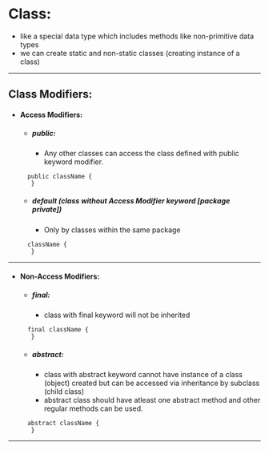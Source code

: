 # Class:
- like a special data type which includes methods like non-primitive data types
- we can create static and non-static classes (creating instance of a class)
----
## Class Modifiers:
- #### Access Modifiers:
  - ##### public:
    - Any other classes can access the class defined with public keyword modifier.
  ```
    public className {
     }
  ```
  - ##### default (class without Access Modifier keyword [package private])
    - Only by classes within the same package
  ```
    className {
     }
  ```
-----
- #### Non-Access Modifiers:
  - ##### final:
    - class with final keyword will not be inherited
  ```
    final className {
     }
  ```
  - ##### abstract:
    - class with abstract keyword cannot have instance of a class (object) created but can be accessed via inheritance by subclass (child class)
    - abstract class should have atleast one abstract method and other regular methods can be used. 
  ```
    abstract className {
     }
  ```
-----
